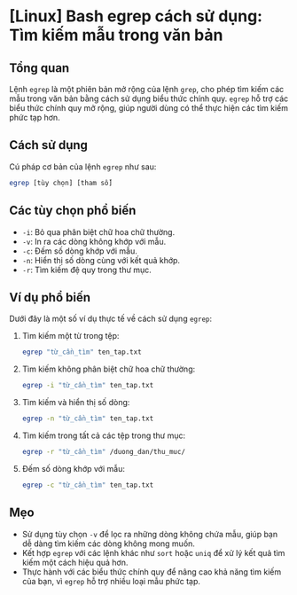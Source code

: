 # [Linux] Bash egrep cách sử dụng: Tìm kiếm mẫu trong văn bản

## Tổng quan
Lệnh `egrep` là một phiên bản mở rộng của lệnh `grep`, cho phép tìm kiếm các mẫu trong văn bản bằng cách sử dụng biểu thức chính quy. `egrep` hỗ trợ các biểu thức chính quy mở rộng, giúp người dùng có thể thực hiện các tìm kiếm phức tạp hơn.

## Cách sử dụng
Cú pháp cơ bản của lệnh `egrep` như sau:

```bash
egrep [tùy chọn] [tham số]
```

## Các tùy chọn phổ biến
- `-i`: Bỏ qua phân biệt chữ hoa chữ thường.
- `-v`: In ra các dòng không khớp với mẫu.
- `-c`: Đếm số dòng khớp với mẫu.
- `-n`: Hiển thị số dòng cùng với kết quả khớp.
- `-r`: Tìm kiếm đệ quy trong thư mục.

## Ví dụ phổ biến
Dưới đây là một số ví dụ thực tế về cách sử dụng `egrep`:

1. Tìm kiếm một từ trong tệp:
   ```bash
   egrep "từ_cần_tìm" ten_tap.txt
   ```

2. Tìm kiếm không phân biệt chữ hoa chữ thường:
   ```bash
   egrep -i "từ_cần_tìm" ten_tap.txt
   ```

3. Tìm kiếm và hiển thị số dòng:
   ```bash
   egrep -n "từ_cần_tìm" ten_tap.txt
   ```

4. Tìm kiếm trong tất cả các tệp trong thư mục:
   ```bash
   egrep -r "từ_cần_tìm" /duong_dan/thu_muc/
   ```

5. Đếm số dòng khớp với mẫu:
   ```bash
   egrep -c "từ_cần_tìm" ten_tap.txt
   ```

## Mẹo
- Sử dụng tùy chọn `-v` để lọc ra những dòng không chứa mẫu, giúp bạn dễ dàng tìm kiếm các dòng không mong muốn.
- Kết hợp `egrep` với các lệnh khác như `sort` hoặc `uniq` để xử lý kết quả tìm kiếm một cách hiệu quả hơn.
- Thực hành với các biểu thức chính quy để nâng cao khả năng tìm kiếm của bạn, vì `egrep` hỗ trợ nhiều loại mẫu phức tạp.